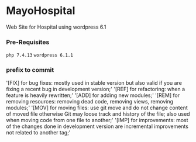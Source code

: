 # MayoHospital
Web Site for Hospital using wordpress 6.1

### Pre-Requisites
`php 7.4.13`
`wordpress 6.1.1`

### prefix to commit
'[FIX] for bug fixes: mostly used in stable version but also valid if you are fixing a recent bug in development version;'
'[REF] for refactoring: when a feature is heavily rewritten;'
'[ADD] for adding new modules;'
'[REM] for removing resources: removing dead code, removing views, removing modules;'
'[MOV] for moving files: use git move and do not change content of moved file otherwise Git may loose track and history of the file; also used when moving code from one file to another;'
'[IMP] for improvements: most of the changes done in development version are incremental improvements not related to another tag;'
